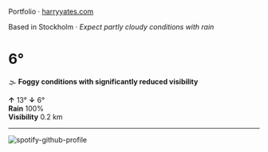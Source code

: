 Portfolio · [harryyates.com](https://harryyates.com)

<!-- WEATHER_START -->
Based in Stockholm · *Expect partly cloudy conditions with rain*

# 6°
🌫️ **Foggy conditions with significantly reduced visibility**

**↑** 13° **↓** 6°  
**Rain** 100%  
**Visibility** 0.2 km

---
<!-- WEATHER_END -->

<p align="left">
  <a>
    <img src="https://spotify-github-profile.kittinanx.com/api/view?uid=bigbello&cover_image=true&theme=natemoo-re&show_offline=true&background_color=121212&interchange=false&bar_color=53b14f&bar_color_cover=false" alt="spotify-github-profile">
  </a>
</p>